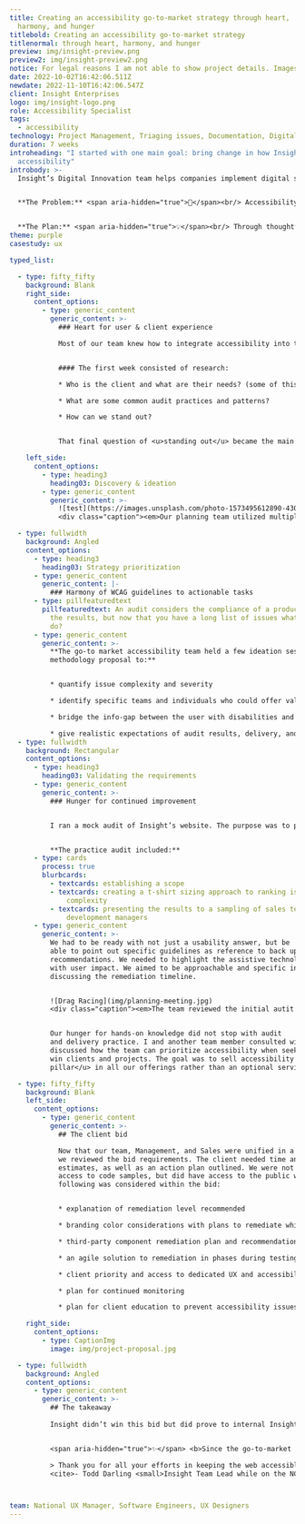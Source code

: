 ```yaml
---
title: Creating an accessibility go-to-market strategy through heart,
  harmony, and hunger
titlebold: Creating an accessibility go-to-market strategy
titlenormal: through heart, harmony, and hunger
preview: img/insight-preview.png
preview2: img/insight-preview2.png
notice: For legal reasons I am not able to show project details. Images are representational only.
date: 2022-10-02T16:42:06.511Z
newdate: 2022-11-10T16:42:06.547Z
client: Insight Enterprises
logo: img/insight-logo.png
role: Accessibility Specialist
tags:
  - accessibility
technology: Project Management, Triaging issues, Documentation, Digital Strategy
duration: 7 weeks
introheading: "I started with one main goal: bring change in how Insight markets
  accessibility"
introbody: >-
  Insight’s Digital Innovation team helps companies implement digital solutions from discovery to delivery. During 2019 select individuals from the team came together to improve Insight's stake in accessibility. My role in this go-to-market plan involved ideation, creation of a delivery deck, documentation for bid strategy, and triage.


  **The Problem:** <span aria-hidden="true">🤔</span><br/> Accessibility as an integrated solution was lacking. Insight had several subject matter experts but outisde of internal initiatives was not making use of this knowledge for clients.


  **The Plan:** <span aria-hidden="true">💡</span><br/> Through thoughtful internal planning and education a go-to-market strategy for Insight would be launched as a way for Insight to start taking on accessibility-specific projects. This would start with team education and would end with a client bid. 
theme: purple
casestudy: ux

typed_list:

  - type: fifty_fifty
    background: Blank
    right_side:
      content_options:
        - type: generic_content
          generic_content: >-
            ### Heart for user & client experience

            Most of our team knew how to integrate accessibility into the design and development process, but we didn’t have a formal audit methodology.


            #### The first week consisted of research:

            * Who is the client and what are their needs? (some of this was provided by the client prior to the bid)

            * What are some common audit practices and patterns?

            * How can we stand out?


            That final question of <u>standing out</u> became the main focus. Our team had the heart and the accessible design/development experience, but we lacked audit-specific experience. Rather than keep the deliverable to only a handoff of data the team focused on integrating remediation as part of the bid. We sought to answer the “okay, now what?” that can follow introducing anyone to new concepts. We sought empathy in our bid for clients that may be overwhelmed with the changes needed for compliance.

    left_side:
      content_options:
        - type: heading3
          heading03: Discovery & ideation 
        - type: generic_content
          generic_content: >-
            ![test](https://images.unsplash.com/photo-1573495612890-430e48b164df?ixlib=rb-4.0.3&ixid=MnwxMjA3fDB8MHxzZWFyY2h8MzB8fHRlY2glMjByZXNlYXJjaHxlbnwwfHwwfHw%3D&auto=format&fit=crop&w=500&q=60)
            <div class="caption"><em>Our planning team utilized multiple tools in the initial discovery stage.</em></div>

  - type: fullwidth
    background: Angled
    content_options:
      - type: heading3
        heading03: Strategy prioritization
      - type: generic_content
        generic_content: |-
          ### Harmony of WCAG guidelines to actionable tasks
      - type: pillfeaturedtext
        pillfeaturedtext: An audit considers the compliance of a product and the data as
          the results, but now that you have a long list of issues what do you
          do?
      - type: generic_content
        generic_content: >-
          **The go-to market accessibility team held a few ideation sessions resulting in a
          methodology proposal to:**


          * quantify issue complexity and severity

          * identify specific teams and individuals who could offer valuable remediation experience for a variety of issues

          * bridge the info-gap between the user with disabilities and stakeholders that still struggle to see accessibility as beneficial outside of lawsuit prevention 

          * give realistic expectations of audit results, delivery, and remediation planning without first seeing the design or code for the product involved in the bid
  - type: fullwidth
    background: Rectangular
    content_options:
      - type: heading3
        heading03: Validating the requirements
      - type: generic_content
        generic_content: >-
          ### Hunger for continued improvement


          I ran a mock audit of Insight’s website. The purpose was to practice and present to project stakeholders a real plan for changes that should and could be implemented internally. 


          **The practice audit included:**
      - type: cards
        process: true
        blurbcards:
          - textcards: establishing a scope
          - textcards: creating a t-shirt sizing approach to ranking issue severity and
              complexity
          - textcards: presenting the results to a sampling of sales team managers and
              development managers
      - type: generic_content
        generic_content: >-
          We had to be ready with not just a usability answer, but be
          able to point out specific guidelines as reference to back up our
          recommendations. We needed to highlight the assistive technology along
          with user impact. We aimed to be approachable and specific in
          discussing the remediation timeline.


          ![Drag Racing](img/planning-meeting.jpg)
          <div class="caption"><em>The team reviewed the initial autit results. We discovered some initial gaps in the proposal and refined before sending the documentation to Sales.</em></div>


          Our hunger for hands-on knowledge did not stop with audit
          and delivery practice. I and another team member consulted with the sales team. We
          discussed how the team can prioritize accessibility when seeking to
          win clients and projects. The goal was to sell accessibility as a new
          pillar</u> in all our offerings rather than an optional service."

  - type: fifty_fifty
    background: Blank
    left_side:
      content_options:
        - type: generic_content
          generic_content: >-
            ## The client bid

            Now that our team, Management, and Sales were unified in a strategy,
            we reviewed the bid requirements. The client needed time and cost
            estimates, as well as an action plan outlined. We were not given
            access to code samples, but did have access to the public website. The
            following was considered within the bid:


            * explanation of remediation level recommended

            * branding color considerations with plans to remediate while keeping identity intact if issues are found

            * third-party component remediation plan and recommendations for easy, accessible solutions if issues are found

            * an agile solution to remediation in phases during testing process

            * client priority and access to dedicated UX and accessibility experts for questions

            * plan for continued monitoring

            * plan for client education to prevent accessibility issues from being reintroduced

    right_side:
      content_options:
        - type: CaptionImg
          image: img/project-proposal.jpg           

  - type: fullwidth
    background: Angled
    content_options:
      - type: generic_content
        generic_content: >-
          ## The takeaway
          
          Insight didn’t win this bid but did prove to internal Insight team members and managers the need for improvements within each department. Initiatives were shortly implemented to encourage team members to get certified and engage in training. This directly led to the Accessibility track of new teammate onboarding. 


          <span aria-hidden="true">✨</span> <b>Since the go-to-market project, Insight continues to improve how it markets accessibility.</b> The company has made marked efforts in treating accessibility as an ongoing goal for digital products and people.

          > Thank you for all your efforts in keeping the web accessible.<br>
          <cite>- Todd Darling <small>Insight Team Lead while on the NCDOT contract</small></cite>



team: National UX Manager, Software Engineers, UX Designers
---
```

